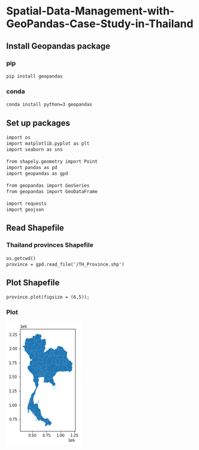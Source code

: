 # Spatial-Data-Management-with-GeoPandas-Case-Study-in-Thailand

## Install Geopandas package

### pip
```
pip install geopandas
```

### conda
```
conda install python=3 geopandas
```

## Set up packages

```
import os
import matplotlib.pyplot as plt
import seaborn as sns

from shapely.geometry import Point
import pandas as pd
import geopandas as gpd

from geopandas import GeoSeries
from geopandas import GeoDataFrame

import requests
import geojson
```
## Read Shapefile
### Thailand provinces Shapefile

```
os.getcwd()
province = gpd.read_file('/TH_Province.shp')
```

## Plot Shapefile
```
province.plot(figsize = (6,5));
```
### Plot
![](Thailand-Shapefile.PNG)<!-- -->
